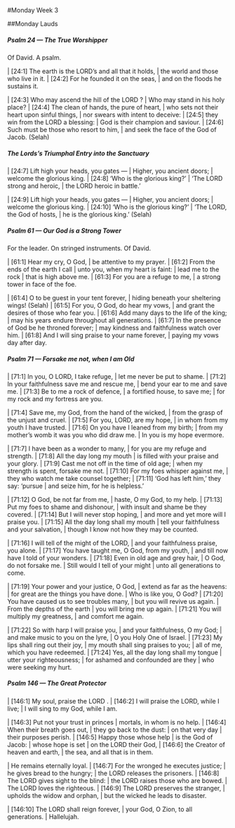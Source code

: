 #Monday Week 3

##Monday Lauds

##### Psalm 24 — The True Worshipper #####

Of David. A psalm.

|   [24:1] The earth is the LORD’s and all that it holds,
|    the world and those who live in it.
|   [24:2] For he founded it on the seas,
|    and on the floods he sustains it.

|   [24:3] Who may ascend the hill of the LORD ?
|    Who may stand in his holy place?
|   [24:4] The clean of hands, the pure of heart,
|    who sets not their heart upon sinful things,
|    nor swears with intent to deceive:
|   [24:5] they win from the LORD a blessing:
|    God is their champion and saviour.
|   [24:6] Such must be those who resort to him,
|    and seek the face of the God of Jacob. (Selah)

##### The Lords’s Triumphal Entry into the Sanctuary #####

|   [24:7] Lift high your heads, you gates —
|    Higher, you ancient doors;
|    welcome the glorious king.
|   [24:8] ‘Who is the glorious king?’
|    ‘The LORD strong and heroic,
|    the LORD heroic in battle.’

|   [24:9] Lift high your heads, you gates —
|    Higher, you ancient doors;
|    welcome the glorious king.
|   [24:10] ‘Who is the glorious king?’
|    ‘The LORD, the God of hosts,
|    he is the glorious king.’ (Selah)


##### Psalm 61 — Our God is a Strong Tower #####

For the leader. On stringed instruments. Of David.

|   [61:1] Hear my cry, O God,
|    be attentive to my prayer.
|   [61:2] From the ends of the earth I call
|    unto you, when my heart is faint:
|  lead me to the rock
|    that is high above me.
|   [61:3] For you are a refuge to me,
|    a strong tower in face of the foe.

|   [61:4] O to be guest in your tent forever,
|    hiding beneath your sheltering wings! (Selah)
|   [61:5] For you, O God, do hear my vows,
|    and grant the desires of those who fear you.
|   [61:6] Add many days to the life of the king;
|    may his years endure throughout all generations.
|   [61:7] In the presence of God be he throned forever;
|    may kindness and faithfulness watch over him.
|   [61:8] And I will sing praise to your name forever,
|    paying my vows day after day.

##### Psalm 71 — Forsake me not, when I am Old #####

|   [71:1] In you, O LORD, I take refuge,
|    let me never be put to shame.
|   [71:2] In your faithfulness save me and rescue me,
|    bend your ear to me and save me.
|   [71:3] Be to me a rock of defence,
|    a fortified house, to save me;
|    for my rock and my fortress are you.

|   [71:4] Save me, my God, from the hand of the wicked,
|    from the grasp of the unjust and cruel.
|   [71:5] For you, LORD, are my hope,
|    in whom from my youth I have trusted.
|   [71:6] On you have I leaned from my birth;
|    from my mother’s womb it was you who did draw me.
|    In you is my hope evermore.

|   [71:7] I have been as a wonder to many,
|    for you are my refuge and strength.
|   [71:8] All the day long my mouth
|    is filled with your praise and your glory.
|   [71:9] Cast me not off in the time of old age;
|    when my strength is spent, forsake me not.
|   [71:10] For my foes whisper against me,
|    they who watch me take counsel together;
|   [71:11] ‘God has left him,’ they say: ‘pursue
|    and seize him, for he is helpless.’

|   [71:12] O God, be not far from me,
|    haste, O my God, to my help.
|   [71:13] Put my foes to shame and dishonour,
|    with insult and shame be they covered.
|   [71:14] But I will never stop hoping,
|    and more and yet more will I praise you.
|   [71:15] All the day long shall my mouth
|    tell your faithfulness and your salvation,
|    though I know not how they may be counted.

|   [71:16] I will tell of the might of the LORD,
|    and your faithfulness praise, you alone.
|   [71:17] You have taught me, O God, from my youth,
|    and till now have I told of your wonders.
|   [71:18] Even in old age and grey hair,
|    O God, do not forsake me.
|  Still would I tell of your might
|    unto all generations to come.

|   [71:19] Your power and your justice, O God,
|    extend as far as the heavens:
|  for great are the things you have done.
|    Who is like you, O God?
|   [71:20] You have caused us to see troubles many,
|    but you will revive us again.
|  From the depths of the earth
|    you will bring me up again.
|   [71:21] You will multiply my greatness,
|    and comfort me again.

|   [71:22] So with harp I will praise you,
|    and your faithfulness, O my God;
|  and make music to you on the lyre,
|    O you Holy One of Israel.
|   [71:23] My lips shall ring out their joy,
|    my mouth shall sing praises to you;
|    all of me, which you have redeemed.
|   [71:24] Yes, all the day long shall my tongue
|    utter your righteousness;
|  for ashamed and confounded are they
|    who were seeking my hurt.

##### Psalm 146 — The Great Protector #####

|   [146:1] My soul, praise the LORD .
|     [146:2] I will praise the LORD, while I live;
|  I will sing to my God, while I am.

|   [146:3] Put not your trust in princes
|    mortals, in whom is no help.
|   [146:4] When their breath goes out,
|    they go back to the dust:
|  on that very day
|    their purposes perish.
|     [146:5] Happy those whose help
|    is the God of Jacob:
|  whose hope is set
|    on the LORD their God,
|   [146:6] the Creator of heaven and earth,
|    the sea, and all that is in them.

|  He remains eternally loyal.
|     [146:7] For the wronged he executes justice;
|  he gives bread to the hungry;
|    the LORD releases the prisoners.
|   [146:8] The LORD gives sight to the blind:
|    the LORD raises those who are bowed.
|  The LORD loves the righteous.
|     [146:9] The LORD preserves the stranger,
|  upholds the widow and orphan,
|    but the wicked he leads to disaster.

|   [146:10] The LORD shall reign forever,
|    your God, O Zion, to all generations.
|      Hallelujah.

